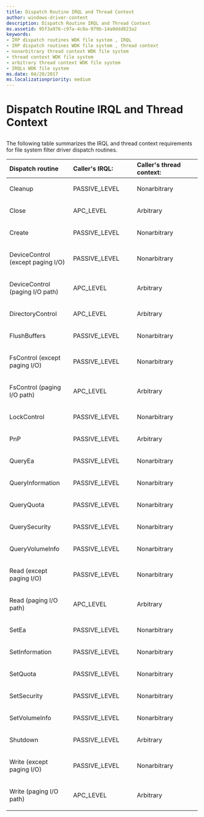 ```yaml
---
title: Dispatch Routine IRQL and Thread Context
author: windows-driver-content
description: Dispatch Routine IRQL and Thread Context
ms.assetid: 95f3a976-c97a-4c8a-979b-14a0ddd823a2
keywords:
- IRP dispatch routines WDK file system , IRQL
- IRP dispatch routines WDK file system , thread context
- nonarbitrary thread context WDK file system
- thread context WDK file system
- arbitrary thread context WDK file system
- IRQLs WDK file system
ms.date: 04/20/2017
ms.localizationpriority: medium
---
```


# Dispatch Routine IRQL and Thread Context


## <span id="ddk_dispatch_routine_irql_and_thread_context_if"></span><span id="DDK_DISPATCH_ROUTINE_IRQL_AND_THREAD_CONTEXT_IF"></span>


The following table summarizes the IRQL and thread context requirements for file system filter driver dispatch routines.

<table>
<colgroup>
<col width="33%" />
<col width="33%" />
<col width="33%" />
</colgroup>
<thead>
<tr class="header">
<th align="left">Dispatch routine</th>
<th align="left">Caller&#39;s IRQL:</th>
<th align="left">Caller&#39;s thread context:</th>
</tr>
</thead>
<tbody>
<tr class="odd">
<td align="left"><p>Cleanup</p></td>
<td align="left"><p>PASSIVE_LEVEL</p></td>
<td align="left"><p>Nonarbitrary</p></td>
</tr>
<tr class="even">
<td align="left"><p>Close</p></td>
<td align="left"><p>APC_LEVEL</p></td>
<td align="left"><p>Arbitrary</p></td>
</tr>
<tr class="odd">
<td align="left"><p>Create</p></td>
<td align="left"><p>PASSIVE_LEVEL</p></td>
<td align="left"><p>Nonarbitrary</p></td>
</tr>
<tr class="even">
<td align="left"><p>DeviceControl (except paging I/O)</p></td>
<td align="left"><p>PASSIVE_LEVEL</p></td>
<td align="left"><p>Nonarbitrary</p></td>
</tr>
<tr class="odd">
<td align="left"><p>DeviceControl (paging I/O path)</p></td>
<td align="left"><p>APC_LEVEL</p></td>
<td align="left"><p>Arbitrary</p></td>
</tr>
<tr class="even">
<td align="left"><p>DirectoryControl</p></td>
<td align="left"><p>APC_LEVEL</p></td>
<td align="left"><p>Arbitrary</p></td>
</tr>
<tr class="odd">
<td align="left"><p>FlushBuffers</p></td>
<td align="left"><p>PASSIVE_LEVEL</p></td>
<td align="left"><p>Nonarbitrary</p></td>
</tr>
<tr class="even">
<td align="left"><p>FsControl (except paging I/O)</p></td>
<td align="left"><p>PASSIVE_LEVEL</p></td>
<td align="left"><p>Nonarbitrary</p></td>
</tr>
<tr class="odd">
<td align="left"><p>FsControl (paging I/O path)</p></td>
<td align="left"><p>APC_LEVEL</p></td>
<td align="left"><p>Arbitrary</p></td>
</tr>
<tr class="even">
<td align="left"><p>LockControl</p></td>
<td align="left"><p>PASSIVE_LEVEL</p></td>
<td align="left"><p>Nonarbitrary</p></td>
</tr>
<tr class="odd">
<td align="left"><p>PnP</p></td>
<td align="left"><p>PASSIVE_LEVEL</p></td>
<td align="left"><p>Arbitrary</p></td>
</tr>
<tr class="even">
<td align="left"><p>QueryEa</p></td>
<td align="left"><p>PASSIVE_LEVEL</p></td>
<td align="left"><p>Nonarbitrary</p></td>
</tr>
<tr class="odd">
<td align="left"><p>QueryInformation</p></td>
<td align="left"><p>PASSIVE_LEVEL</p></td>
<td align="left"><p>Nonarbitrary</p></td>
</tr>
<tr class="even">
<td align="left"><p>QueryQuota</p></td>
<td align="left"><p>PASSIVE_LEVEL</p></td>
<td align="left"><p>Nonarbitrary</p></td>
</tr>
<tr class="odd">
<td align="left"><p>QuerySecurity</p></td>
<td align="left"><p>PASSIVE_LEVEL</p></td>
<td align="left"><p>Nonarbitrary</p></td>
</tr>
<tr class="even">
<td align="left"><p>QueryVolumeInfo</p></td>
<td align="left"><p>PASSIVE_LEVEL</p></td>
<td align="left"><p>Nonarbitrary</p></td>
</tr>
<tr class="odd">
<td align="left"><p>Read (except paging I/O)</p></td>
<td align="left"><p>PASSIVE_LEVEL</p></td>
<td align="left"><p>Nonarbitrary</p></td>
</tr>
<tr class="even">
<td align="left"><p>Read (paging I/O path)</p></td>
<td align="left"><p>APC_LEVEL</p></td>
<td align="left"><p>Arbitrary</p></td>
</tr>
<tr class="odd">
<td align="left"><p>SetEa</p></td>
<td align="left"><p>PASSIVE_LEVEL</p></td>
<td align="left"><p>Nonarbitrary</p></td>
</tr>
<tr class="even">
<td align="left"><p>SetInformation</p></td>
<td align="left"><p>PASSIVE_LEVEL</p></td>
<td align="left"><p>Nonarbitrary</p></td>
</tr>
<tr class="odd">
<td align="left"><p>SetQuota</p></td>
<td align="left"><p>PASSIVE_LEVEL</p></td>
<td align="left"><p>Nonarbitrary</p></td>
</tr>
<tr class="even">
<td align="left"><p>SetSecurity</p></td>
<td align="left"><p>PASSIVE_LEVEL</p></td>
<td align="left"><p>Nonarbitrary</p></td>
</tr>
<tr class="odd">
<td align="left"><p>SetVolumeInfo</p></td>
<td align="left"><p>PASSIVE_LEVEL</p></td>
<td align="left"><p>Nonarbitrary</p></td>
</tr>
<tr class="even">
<td align="left"><p>Shutdown</p></td>
<td align="left"><p>PASSIVE_LEVEL</p></td>
<td align="left"><p>Arbitrary</p></td>
</tr>
<tr class="odd">
<td align="left"><p>Write (except paging I/O)</p></td>
<td align="left"><p>PASSIVE_LEVEL</p></td>
<td align="left"><p>Nonarbitrary</p></td>
</tr>
<tr class="even">
<td align="left"><p>Write (paging I/O path)</p></td>
<td align="left"><p>APC_LEVEL</p></td>
<td align="left"><p>Arbitrary</p></td>
</tr>
</tbody>
</table>

 

 

 




